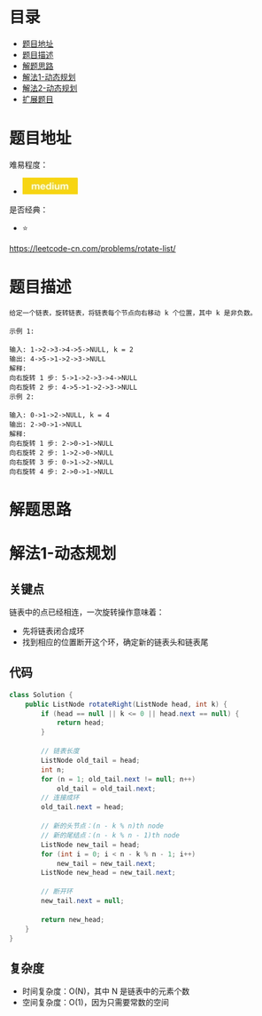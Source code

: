 # 目录
* [题目地址](#题目地址)
* [题目描述](#题目描述)
* [解题思路](#解题思路)
* [解法1-动态规划](#解法1-动态规划)
* [解法2-动态规划](#解法2-动态规划)
* [扩展题目](#扩展题目)



# 题目地址
难易程度：
- ![medium.jpg](../.images/medium.jpg)

是否经典：
- ⭐️

https://leetcode-cn.com/problems/rotate-list/

# 题目描述
```text
给定一个链表，旋转链表，将链表每个节点向右移动 k 个位置，其中 k 是非负数。

示例 1:

输入: 1->2->3->4->5->NULL, k = 2
输出: 4->5->1->2->3->NULL
解释:
向右旋转 1 步: 5->1->2->3->4->NULL
向右旋转 2 步: 4->5->1->2->3->NULL
示例 2:

输入: 0->1->2->NULL, k = 4
输出: 2->0->1->NULL
解释:
向右旋转 1 步: 2->0->1->NULL
向右旋转 2 步: 1->2->0->NULL
向右旋转 3 步: 0->1->2->NULL
向右旋转 4 步: 2->0->1->NULL
```


# 解题思路




# 解法1-动态规划
## 关键点
链表中的点已经相连，一次旋转操作意味着：

- 先将链表闭合成环
- 找到相应的位置断开这个环，确定新的链表头和链表尾


## 代码
```java
class Solution {
    public ListNode rotateRight(ListNode head, int k) {
        if (head == null || k <= 0 || head.next == null) {
            return head;
        }

        // 链表长度
        ListNode old_tail = head;
        int n;  
        for (n = 1; old_tail.next != null; n++)
            old_tail = old_tail.next;
        // 连接成环
        old_tail.next = head;

        // 新的头节点：(n - k % n)th node
        // 新的尾结点：(n - k % n - 1)th node
        ListNode new_tail = head;
        for (int i = 0; i < n - k % n - 1; i++)
            new_tail = new_tail.next;
        ListNode new_head = new_tail.next;

        // 断开环
        new_tail.next = null;

        return new_head;
    }
}
```


## 复杂度
- 时间复杂度：O(N)，其中 N 是链表中的元素个数
- 空间复杂度：O(1)，因为只需要常数的空间